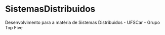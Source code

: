 SistemasDistribuidos
====================

Desenvolvimento para a matéria de Sistemas Distribuídos - UFSCar - Grupo Top Five
